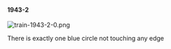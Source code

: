 #### 1943-2
![train-1943-2-0.png](https://github.com/lil-lab/nlvr/raw/master/nlvr/train/images/78/train-1943-2-0.png "train-1943-2-0.png")

There is exactly one blue circle not touching any edge